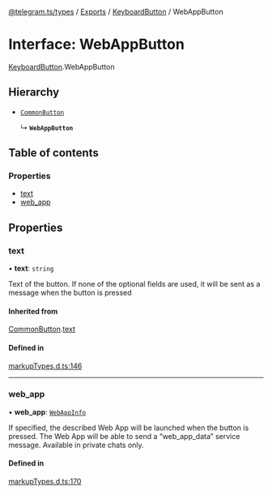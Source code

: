 [@telegram.ts/types](../README.md) / [Exports](../modules.md) / [KeyboardButton](../modules/KeyboardButton.md) / WebAppButton

# Interface: WebAppButton

[KeyboardButton](../modules/KeyboardButton.md).WebAppButton

## Hierarchy

- [`CommonButton`](KeyboardButton.CommonButton.md)

  ↳ **`WebAppButton`**

## Table of contents

### Properties

- [text](KeyboardButton.WebAppButton.md#text)
- [web\_app](KeyboardButton.WebAppButton.md#web_app)

## Properties

### text

• **text**: `string`

Text of the button. If none of the optional fields are used, it will be sent as a message when the button is pressed

#### Inherited from

[CommonButton](KeyboardButton.CommonButton.md).[text](KeyboardButton.CommonButton.md#text)

#### Defined in

[markupTypes.d.ts:146](https://github.com/telegramsjs/types/blob/d08200f/src/markupTypes.d.ts#L146)

___

### web\_app

• **web\_app**: [`WebAppInfo`](WebAppInfo.md)

If specified, the described Web App will be launched when the button is pressed. The Web App will be able to send a “web_app_data” service message. Available in private chats only.

#### Defined in

[markupTypes.d.ts:170](https://github.com/telegramsjs/types/blob/d08200f/src/markupTypes.d.ts#L170)
